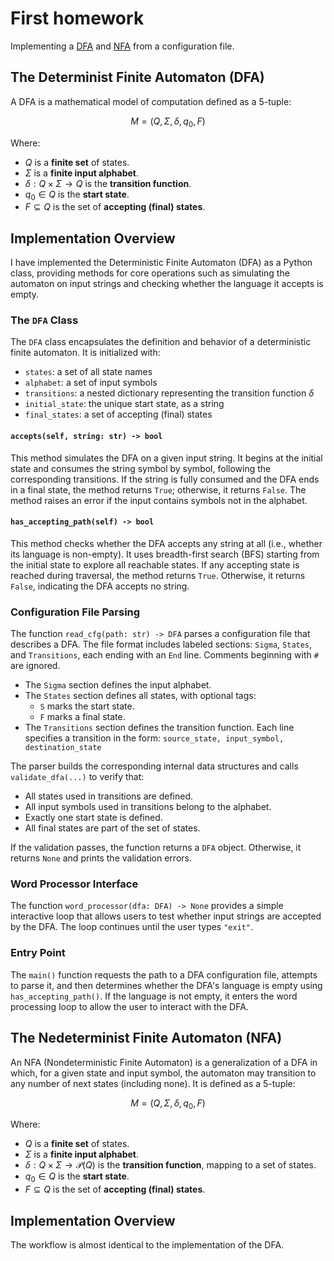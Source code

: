 # First homework
Implementing a [DFA](#the-determinist-finite-automaton-dfa) and [NFA](#the-nedeterminist-finite-automaton-nfa) from a configuration file.

## The Determinist Finite Automaton (DFA)

A DFA is a mathematical model of computation defined as a 5-tuple:

$$
M = (Q, \Sigma, \delta, q_0, F)
$$

Where:

- $Q$ is a **finite set** of states.
- $\Sigma$ is a **finite input alphabet**.
- $\delta: Q \times \Sigma \to Q$ is the **transition function**.
- $q_0 \in Q$ is the **start state**.
- $F \subseteq Q$ is the set of **accepting (final) states**.

## Implementation Overview

I have implemented the Deterministic Finite Automaton (DFA) as a Python class, providing methods for core operations such as simulating the automaton on input strings and checking whether the language it accepts is empty.

### The `DFA` Class

The `DFA` class encapsulates the definition and behavior of a deterministic finite automaton. It is initialized with:

- `states`: a set of all state names
- `alphabet`: a set of input symbols
- `transitions`: a nested dictionary representing the transition function $\delta$
- `initial_state`: the unique start state, as a string
- `final_states`: a set of accepting (final) states

#### `accepts(self, string: str) -> bool`

This method simulates the DFA on a given input string. It begins at the initial state and consumes the string symbol by symbol, following the corresponding transitions. If the string is fully consumed and the DFA ends in a final state, the method returns `True`; otherwise, it returns `False`. The method raises an error if the input contains symbols not in the alphabet.

#### `has_accepting_path(self) -> bool`

This method checks whether the DFA accepts any string at all (i.e., whether its language is non-empty). It uses breadth-first search (BFS) starting from the initial state to explore all reachable states. If any accepting state is reached during traversal, the method returns `True`. Otherwise, it returns `False`, indicating the DFA accepts no string.

### Configuration File Parsing

The function `read_cfg(path: str) -> DFA` parses a configuration file that describes a DFA. The file format includes labeled sections: `Sigma`, `States`, and `Transitions`, each ending with an `End` line. Comments beginning with `#` are ignored.

- The `Sigma` section defines the input alphabet.
- The `States` section defines all states, with optional tags:
  - `S` marks the start state.
  - `F` marks a final state.
- The `Transitions` section defines the transition function. Each line specifies a transition in the form:
  `source_state, input_symbol, destination_state`

The parser builds the corresponding internal data structures and calls `validate_dfa(...)` to verify that:

- All states used in transitions are defined.
- All input symbols used in transitions belong to the alphabet.
- Exactly one start state is defined.
- All final states are part of the set of states.

If the validation passes, the function returns a `DFA` object. Otherwise, it returns `None` and prints the validation errors.

### Word Processor Interface

The function `word_processor(dfa: DFA) -> None` provides a simple interactive loop that allows users to test whether input strings are accepted by the DFA. The loop continues until the user types `"exit"`.

### Entry Point

The `main()` function requests the path to a DFA configuration file, attempts to parse it, and then determines whether the DFA's language is empty using `has_accepting_path()`. If the language is not empty, it enters the word processing loop to allow the user to interact with the DFA.

## The Nedeterminist Finite Automaton (NFA)

An NFA (Nondeterministic Finite Automaton) is a generalization of a DFA in which, for a given state and input symbol, the automaton may transition to any number of next states (including none). It is defined as a 5-tuple:

$$
M = (Q, \Sigma, \delta, q_0, F)
$$

Where:

- $Q$ is a **finite set** of states.
- $\Sigma$ is a **finite input alphabet**.
- $\delta: Q \times \Sigma \to \mathcal{P}(Q)$ is the **transition function**, mapping to a set of states.
- $q_0 \in Q$ is the **start state**.
- $F \subseteq Q$ is the set of **accepting (final) states**.

## Implementation Overview

The workflow is almost identical to the implementation of the DFA.




